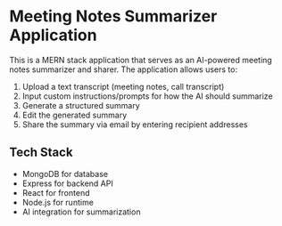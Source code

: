 <!-- Use this file to provide workspace-specific custom instructions to Copilot. For more details, visit https://code.visualstudio.com/docs/copilot/copilot-customization#_use-a-githubcopilotinstructionsmd-file -->

# Meeting Notes Summarizer Application

This is a MERN stack application that serves as an AI-powered meeting notes summarizer and sharer. The application allows users to:

1. Upload a text transcript (meeting notes, call transcript)
2. Input custom instructions/prompts for how the AI should summarize
3. Generate a structured summary
4. Edit the generated summary
5. Share the summary via email by entering recipient addresses

## Tech Stack
- MongoDB for database
- Express for backend API
- React for frontend
- Node.js for runtime
- AI integration for summarization
